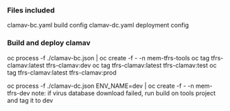 ### Files included

clamav-bc.yaml build config
clamav-dc.yaml deployment config

### Build and deploy clamav  

oc process -f ./clamav-bc.json | oc create -f - -n mem-tfrs-tools
oc tag tfrs-clamav:latest tfrs-clamav:dev
oc tag tfrs-clamav:latest tfrs-clamav:test
oc tag tfrs-clamav:latest tfrs-clamav:prod

oc process -f ./clamav-dc.json ENV_NAME=dev | oc create -f - -n mem-tfrs-dev
note: if virus database download failed, run build on tools project and tag it to dev

